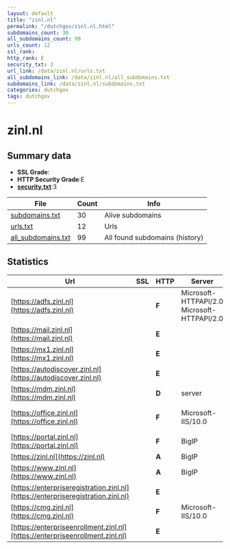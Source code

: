 ```yaml
---
layout: default
title: "zinl.nl"
permalink: "/dutchgov/zinl.nl.html"
subdomains_count: 30
all_subdomains_count: 99
urls_count: 12
ssl_rank: 
http_rank: E
security_txt: 3
url_link: /data/zinl.nl/urls.txt
all_subdomains_link: /data/zinl.nl/all_subdomains.txt
subdomains_link: /data/zinl.nl/subdomains.txt
categories: dutchgov
tags: dutchgov
---
```



# zinl.nl
## Summary data


 - **SSL Grade**:
 - **HTTP Security Grade**:E
 - **[security.txt](https://www.digitaleoverheid.nl/nieuws/standaard-security-txt-nu-verplicht-voor-overheid/)**:3


| File       | Count | Info |
|------------|-------|------|
|[subdomains.txt](/DutchGovScope/data/zinl.nl/subdomains.txt)|30|Alive subdomains|
|[urls.txt](/DutchGovScope/data/zinl.nl/urls.txt)|12|Urls|
|[all_subdomains.txt](/DutchGovScope/data/zinl.nl/all_subdomains.txt)|99|All found subdomains (history)|


## Statistics


| Url | SSL | HTTP | Server | Cookie | HSTS | CORS | CTO | CSP | XFO | XXP | RP |FP| Tech |Title |
|--------|-------|-------|------|------|------|------|------|------|------|------|------|------|------|------|
|[https://adfs.zinl.nl](https://adfs.zinl.nl)| | **F**|Microsoft-HTTPAPI/2.0 Microsoft-HTTPAPI/2.0| | | | | | | | :white_check_mark: | |Microsoft HTTPAPI:2.0|Not Found|
|[https://mail.zinl.nl](https://mail.zinl.nl)| | **E**|| | | | | | | | :white_check_mark: | |||
|[https://mx1.zinl.nl](https://mx1.zinl.nl)| | **E**|| | | | | | | | :white_check_mark: | |||
|[https://autodiscover.zinl.nl](https://autodiscover.zinl.nl)| | **E**|| | | | | | | | :white_check_mark: | |||
|[https://mdm.zinl.nl](https://mdm.zinl.nl)| | **D**|server| | | | | | :white_check_mark: | :white_check_mark: | :white_check_mark: | ||302 Found|
|[https://office.zinl.nl](https://office.zinl.nl)| | **F**|Microsoft-IIS/10.0| | | | | | | | :white_check_mark: | |IIS:10.0 Microsoft ASP.NET:4.0.30319 Windows Server|404 - File or di...|
|[https://portal.zinl.nl](https://portal.zinl.nl)| | **F**|BigIP|:warning: | | | | | :white_check_mark: | | :white_check_mark: | |F5 BigIP||
|[https://zinl.nl](https://zinl.nl)| | **A**|BigIP| |:white_check_mark: | | |:warning: | :white_check_mark: | :white_check_mark: | :white_check_mark: | |F5 BigIP HSTS||
|[https://www.zinl.nl](https://www.zinl.nl)| | **A**|BigIP| |:white_check_mark: | | |:warning: | :white_check_mark: | :white_check_mark: | :white_check_mark: | |F5 BigIP HSTS||
|[https://enterpriseregistration.zinl.nl](https://enterpriseregistration.zinl.nl)| | **E**|| | | | | | | | :white_check_mark: | |||
|[https://cmg.zinl.nl](https://cmg.zinl.nl)| | **F**|Microsoft-IIS/10.0| | | | | | | | :white_check_mark: | |IIS:10.0 Windows Server|403 - Forbidden:...|
|[https://enterpriseenrollment.zinl.nl](https://enterpriseenrollment.zinl.nl)| | **E**|| | | | | | | | :white_check_mark: | |HSTS||

